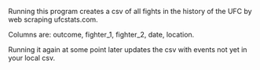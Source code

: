 Running this program creates a csv of all fights in the history of the UFC by web scraping ufcstats.com.

Columns are: outcome, fighter_1, fighter_2, date, location.

Running it again at some point later updates the csv with events not yet in your local csv.
